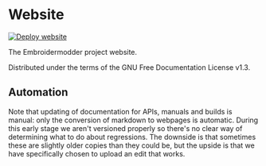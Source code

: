 Website
=======

[![Deploy website](https://github.com/Embroidermodder/website/actions/workflows/build.yml/badge.svg)](https://github.com/Embroidermodder/website/actions/workflows/build.yml)

The Embroidermodder project website.

Distributed under the terms of the GNU Free Documentation License v1.3.

Automation
----------

Note that updating of documentation for APIs, manuals and builds is manual: only the conversion
of markdown to webpages is automatic. During this early stage we aren't versioned properly so there's
no clear way of determining what to do about regressions. The downside is that sometimes these are
slightly older copies than they could be, but the upside is that we have specifically chosen to
upload an edit that works.

